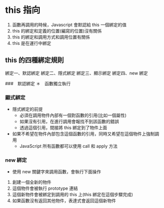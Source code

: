 # this 指向

1. 函數再調用的時候，Javascript 會默認給 this 一個綁定的值
2. this 的綁定和定義的位置(編寫的位置)沒有關係
3. this 的綁定和調用方式和調用位置有關係
4. this 是在運行中綁定

## this 的四種綁定規則

綁定一、默認綁定
綁定二、隱式綁定
綁定三、顯示綁定
綁定四、new 綁定

###　默認綁定
＊　函數獨立執行

### 顯式綁定

- 隱式綁定的前提
  - 必須在調用物件內部有一個對函數的引用(比如一個屬性)
  - 如果沒有引用，在進行調用會報找不到該函數的錯誤
  - 透過這個引用，間接將 this 綁定到了物件上面
- 如果不希望在物件內部包含這個函數的引用，同時又希望在這個物件上強制調用
  - JavaScript 所有函數都可以使用 call 和 apply 方法

### new 綁定

- 使用 new 關鍵字來調用函數，會執行下面操作

1. 創建一個全新的物件
2. 這個物件會被執行 prototype 連結
3. 這個新物件會被綁定到調用的 this 上(this 綁定在這個步驟完成)
4. 如果函數沒有返回其他物件，表達式會返回這個新物件
